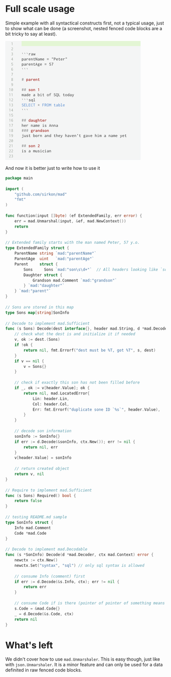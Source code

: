 # Full scale usage

Simple example with all syntactical constructs first, not a typical usage, just to show what can be done (a screenshot, 
nested fenced code blocks are a bit tricky to say at least).

![usage_example](allfeatures.png)

And now it is better just to write how to use it

```go
package main

import (
	"github.com/sirkon/mad"
	"fmt"
)	

func function(input []byte) (ef ExtendedFamily, err error) {
	err = mad.Unmarshal(input, &ef, mad.NewContext())
	return
}

// Extended family starts with the man named Peter, 57 y.o.
type ExtendedFamily struct {
	ParentName string `mad:"parentName"`
	ParentAge  uint   `mad:"parentAge"`
	Parent     struct {
		Sons     Sons `mad:"son\s\d+"`  // All headers looking like `son 123` are matched against Sons field
		Daughter struct {
			Grandson mad.Comment `mad:"grandson"`
		} `mad:"daughter"`
	} `mad:"parent"`
}

// Sons are stored in this map
type Sons map[string]SonInfo

// Decode to implement mad.Sufficient
func (s Sons) Decode(dest interface{}, header mad.String, d *mad.Decoder, ctx mad.Context) (mad.Sufficient, error) {
	// check what the dest is and initialize it if needed
	v, ok := dest.(Sons)
	if !ok {
		return nil, fmt.Errorf("dest must be %T, got %T", s, dest)
	}
	if v == nil {
		v = Sons{}
	}

	// check if exactly this son has not been filled before
	if _, ok := v[header.Value]; ok {
		return nil, mad.LocatedError{
			Lin: header.Lin,
			Col: header.Col,
			Err: fmt.Errorf("duplicate sone ID `%s`", header.Value),
		}
	}

	// decode son information
	sonInfo := SonInfo{}
	if err := d.Decode(&sonInfo, ctx.New()); err != nil {
		return nil, err
	}
	v[header.Value] = sonInfo

	// return created object
	return v, nil
}

// Require to implement mad.Sufficient
func (s Sons) Required() bool {
	return false
}

// testing README.md sample
type SonInfo struct {
	Info mad.Comment
	Code *mad.Code
}

// Decode to implement mad.Decodable
func (s *SonInfo) Decode(d *mad.Decoder, ctx mad.Context) error {
	newctx := ctx.New()
	newctx.Set("syntax", "sql") // only sql syntax is allowed

	// consume Info (comment) first
	if err := d.Decode(&s.Info, ctx); err != nil {
		return err
	}

	// consume Code if is there (pointer of pointer of something means it is not mandatory)
	s.Code = &mad.Code{}
	_ = d.Decode(&s.Code, ctx)
	return nil
}
```

# What's left
We didn't cover how to use `mad.Unmarshaler`. This is easy though, just like with `json.Unmarshaler`. It is a minor 
feature and can only be used for a data definited in raw fenced code blocks.